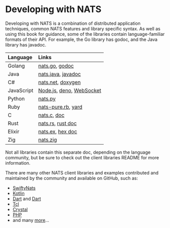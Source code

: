 # Developing with NATS

Developing with NATS is a combination of distributed application techniques, common NATS features and library specific syntax. As well as using this book for guidance, some of the libraries contain language-familiar formats of their API. For example, the Go library has godoc, and the Java library has javadoc.

| Language | Links |
| :--- | :--- |
| Golang | [nats.go](https://github.com/nats-io/nats.go), [godoc](http://godoc.org/github.com/nats-io/nats.go) |
| Java | [nats.java](https://github.com/nats-io/nats.java), [javadoc](https://javadoc.io/doc/io.nats/jnats) |
| C# | [nats.net](https://github.com/nats-io/nats.net), [doxygen](http://nats-io.github.io/nats.net/) |
| JavaScript | [Node.js](https://github.com/nats-io/nats.js#readme), [deno](https://github.com/nats-io/nats.deno/blob/main/README.md), [WebSocket](https://github.com/nats-io/nats.ws#readme) |
| Python | [nats.py](https://github.com/nats-io/nats.py) |
| Ruby | [nats-pure.rb](https://github.com/nats-io/nats-pure.rb), [yard](https://www.rubydoc.info/gems/nats) |
| C | [nats.c](https://github.com/nats-io/nats.c), [doc](http://nats-io.github.io/nats.c) |
| Rust | [nats.rs](https://github.com/nats-io/nats.rs), [rust doc](https://docs.rs/nats) |
| Elixir | [nats.ex](https://github.com/nats-io/nats.ex), [hex doc](https://hex.pm/packages/gnat) |
| Zig | [nats.zig](https://github.com/nats-io/nats.zig)

Not all libraries contain this separate doc, depending on the language community, but be sure to check out the client libraries README for more information.

There are many other NATS client libraries and examples contributed and maintained by the community and available on GitHub, such as:

* [SwiftyNats](https://github.com/rayepps/swifty-nats)
* [Kotlin](https://github.com/nats-io/kotlin-nats-examples)
* [Dart](https://github.com/chartchuo/dart-nats) and [Dart](https://github.com/c16a/nats-dart)
* [Tcl](https://github.com/Kazmirchuk/nats-tcl)
* [Crystal](https://github.com/jgaskins/nats)
* [PHP](https://github.com/repejota/phpnats)
* and many [more](https://github.com/search?o=desc&p=1&q=nats+client&s=updated&type=Repositories)...
